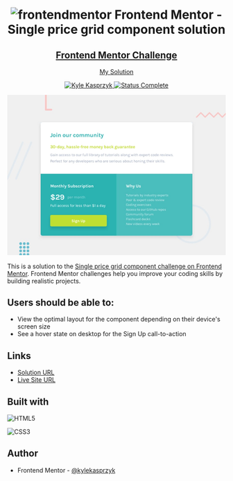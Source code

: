 <div align="center">
  <h1><img src="https://www.frontendmentor.io/static/images/logo-mobile.svg" alt="frontendmentor"> Frontend Mentor - Single price grid component solution</h1>
  <h2>
    <a href="https://www.frontendmentor.io/challenges/single-price-grid-component-5ce41129d0ff452fec5abbbc"><strong>Frontend Mentor Challenge</strong></a>  </h2>
    <p>
    <a href="https://kylekasprzyk.github.io/frontend-mentor-single-price-grid-component/">My Solution</a>
  </p>
</div>

<!-- bagdes -->
<div align="center">
  <!-- profile -->
  <a href="https://www.frontendmentor.io/profile/kylekasprzyk">
    <img src="https://img.shields.io/badge/Profile-Kyle%20Kasprzyk-blue" alt="Kyle Kasprzyk">
  </a>
  <!-- status -->
    <a href="#">
    <img src="https://img.shields.io/badge/Status-Complete-brightgreen" alt="Status Complete">
  </a>
</div>

![](./design/desktop-preview.jpg)

This is a solution to the [Single price grid component challenge on Frontend Mentor](https://www.frontendmentor.io/challenges/single-price-grid-component-5ce41129d0ff452fec5abbbc). Frontend Mentor challenges help you improve your coding skills by building realistic projects. 

## Users should be able to:

- View the optimal layout for the component depending on their device's screen size
- See a hover state on desktop for the Sign Up call-to-action

## Links

- [Solution URL](https://www.frontendmentor.io/solutions/single-price-grid-component-solution-PNnlf-Exzz)
- [Live Site URL](https://kylekasprzyk.github.io/frontend-mentor-single-price-grid-component/)

## Built with

![HTML5](https://img.shields.io/badge/html5-%23E34F26.svg?style=plastic&logo=html5&logoColor=white)

![CSS3](https://img.shields.io/badge/css3-%231572B6.svg?style=plastic&logo=css3&logoColor=white)

## Author

- Frontend Mentor - [@kylekasprzyk](https://www.frontendmentor.io/profile/kylekasprzyk)
